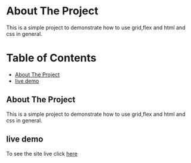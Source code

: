 
<!-- about the project -->

# About The Project

This is a simple project to demonstrate how to use grid,flex and html and css in general.

<!-- table of content -->

# Table of Contents

- [About The Project](#about-the-project)
- [live demo](#live-demo)

## About The Project

This is a simple project to demonstrate how to use grid,flex and html and css in general.

## live demo
To see the site live click [here](https://ridespark.cf)
